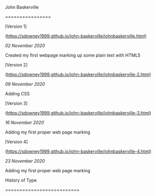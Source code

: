 John Baskerville

================

[Version 1] 

(https://sdowney1999.github.io/john-baskerville/johnbaskerville.html)

*02 November 2020*

Created my first webpage marking up some plain text with HTML5

[Version 2] 

(https://sdowney1999.github.io/john-baskerville/johnbaskerville-2.html)

*09 November 2020*

Adding CSS


[Version 3] 

(https://sdowney1999.github.io/john-baskerville/johnbaskerville-3.html)

*16 November 2020*

Adding my first proper web page marking


[Version 4] 

(https://sdowney1999.github.io/john-baskerville/johnbaskerville-4.html)

*23 November 2020*

Adding my first proper web page marking

History of Type

==========================

